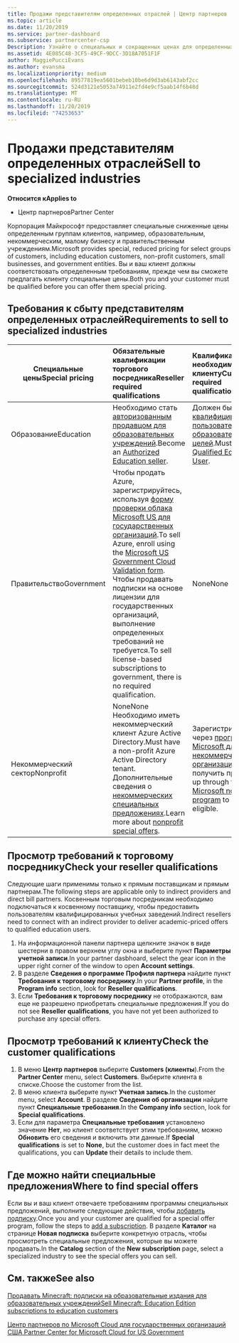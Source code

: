```yaml
---
title: Продажи представителям определенных отраслей | Центр партнеров
ms.topic: article
ms.date: 11/20/2019
ms.service: partner-dashboard
ms.subservice: partnercenter-csp
Description: Узнайте о специальных и сокращенных ценах для определенных групп клиентов, включая учебных заказчиков, некоммерческих клиентов и пользователей государственных организаций.
ms.assetid: 4E085C48-3CF5-49CF-9DCC-3D18A7051F1F
author: MaggiePucciEvans
ms.author: evansma
ms.localizationpriority: medium
ms.openlocfilehash: 89577819ea5601bebeb10be6d9d3ab6143abf2cc
ms.sourcegitcommit: 524d3121e5053a74911e2fd4e9cf5aab14f6b48d
ms.translationtype: MT
ms.contentlocale: ru-RU
ms.lasthandoff: 11/20/2019
ms.locfileid: "74253653"
---
```

# <a name="sell-to-specialized-industries"></a><span data-ttu-id="6fe41-103">Продажи представителям определенных отраслей</span><span class="sxs-lookup"><span data-stu-id="6fe41-103">Sell to specialized industries</span></span>

<span data-ttu-id="6fe41-104">**Относится к**</span><span class="sxs-lookup"><span data-stu-id="6fe41-104">**Applies to**</span></span>

-  <span data-ttu-id="6fe41-105">Центр партнеров</span><span class="sxs-lookup"><span data-stu-id="6fe41-105">Partner Center</span></span>

<span data-ttu-id="6fe41-106">Корпорация Майкрософт предоставляет специальные сниженные цены определенным группам клиентов, например, образовательным, некоммерческим, малому бизнесу и правительственным учреждениям.</span><span class="sxs-lookup"><span data-stu-id="6fe41-106">Microsoft provides special, reduced pricing for select groups of customers, including education customers, non-profit customers, small businesses, and government entities.</span></span> <span data-ttu-id="6fe41-107">Вы и ваш клиент должны соответствовать определенным требованиям, прежде чем вы сможете предлагать клиенту специальные цены.</span><span class="sxs-lookup"><span data-stu-id="6fe41-107">Both you and your customer must be qualified before you can offer them special pricing.</span></span> 

## <a name="requirements-to-sell-to-specialized-industries"></a><span data-ttu-id="6fe41-108">Требования к сбыту представителям определенных отраслей</span><span class="sxs-lookup"><span data-stu-id="6fe41-108">Requirements to sell to specialized industries</span></span>

|<span data-ttu-id="6fe41-109">**Специальные цены**</span><span class="sxs-lookup"><span data-stu-id="6fe41-109">**Special pricing**</span></span>   |<span data-ttu-id="6fe41-110">**Обязательные квалификации торгового посредника**</span><span class="sxs-lookup"><span data-stu-id="6fe41-110">**Reseller required qualifications**</span></span>   |<span data-ttu-id="6fe41-111">**Квалификация, необходимая клиенту**</span><span class="sxs-lookup"><span data-stu-id="6fe41-111">**Customer required qualifications**</span></span>   |
|----------------------------|:---------------------------------|:------------------------------------------|
|<span data-ttu-id="6fe41-112">Образование</span><span class="sxs-lookup"><span data-stu-id="6fe41-112">Education</span></span>   |<span data-ttu-id="6fe41-113">Необходимо стать [авторизованным продавцом для образовательных учреждений](https://www.mepn.com).</span><span class="sxs-lookup"><span data-stu-id="6fe41-113">Become an [Authorized Education seller](https://www.mepn.com).</span></span>   | <span data-ttu-id="6fe41-114">Должен быть [квалифицированным пользователем для образовательных целей](https://www.microsoftvolumelicensing.com/DocumentSearch.aspx?Mode=3&DocumentTypeId=7).</span><span class="sxs-lookup"><span data-stu-id="6fe41-114">Must be a [Qualified Education User](https://www.microsoftvolumelicensing.com/DocumentSearch.aspx?Mode=3&DocumentTypeId=7).</span></span>   |
|<span data-ttu-id="6fe41-115">Правительство</span><span class="sxs-lookup"><span data-stu-id="6fe41-115">Government</span></span>   |<span data-ttu-id="6fe41-116">Чтобы продать Azure, зарегистрируйтесь, используя [форму проверки облака Microsoft US для государственных организаций](https://azuregov.microsoft.com/csp).</span><span class="sxs-lookup"><span data-stu-id="6fe41-116">To sell Azure, enroll using the [Microsoft US Government Cloud Validation form](https://azuregov.microsoft.com/csp).</span></span> <span data-ttu-id="6fe41-117">Чтобы продавать подписки на основе лицензии для государственных организаций, выполнение определенных требований не требуется.</span><span class="sxs-lookup"><span data-stu-id="6fe41-117">To sell license-based subscriptions to government, there is no required qualification.</span></span>|   <span data-ttu-id="6fe41-118">None</span><span class="sxs-lookup"><span data-stu-id="6fe41-118">None</span></span>|
|<span data-ttu-id="6fe41-119">Некоммерческий сектор</span><span class="sxs-lookup"><span data-stu-id="6fe41-119">Nonprofit</span></span>  |<span data-ttu-id="6fe41-120">None</span><span class="sxs-lookup"><span data-stu-id="6fe41-120">None</span></span><br><span data-ttu-id="6fe41-121">Необходимо иметь некоммерческий клиент Azure Active Directory.</span><span class="sxs-lookup"><span data-stu-id="6fe41-121">Must have a non-profit Azure Active Directory tenant.</span></span><br><span data-ttu-id="6fe41-122">Дополнительные сведения о [некоммерческих специальных предложениях](https://assetsprod.microsoft.com/mpn/nonprofit-skus-in-csp-faq.pdf).</span><span class="sxs-lookup"><span data-stu-id="6fe41-122">Learn more about [nonprofit special offers](https://assetsprod.microsoft.com/mpn/nonprofit-skus-in-csp-faq.pdf).</span></span>   |<span data-ttu-id="6fe41-123">Зарегистрируйтесь через [программу Microsoft для некоммерческих организаций](https://nonprofit.microsoft.com/#/register), чтобы получить право.</span><span class="sxs-lookup"><span data-stu-id="6fe41-123">Sign up through the [Microsoft nonprofit program](https://nonprofit.microsoft.com/#/register) to be eligible.</span></span>   |


## <a name="check-your-reseller-qualifications"></a><span data-ttu-id="6fe41-124">Просмотр требований к торговому посреднику</span><span class="sxs-lookup"><span data-stu-id="6fe41-124">Check your reseller qualifications</span></span>

<span data-ttu-id="6fe41-125">Следующие шаги применимы только к прямым поставщикам и прямым партнерам.</span><span class="sxs-lookup"><span data-stu-id="6fe41-125">The following steps are applicable only to indirect providers and direct bill partners.</span></span> <span data-ttu-id="6fe41-126">Косвенным торговым посредникам необходимо подключаться к косвенному поставщику, чтобы предоставить пользователям квалифицированных учебных заведений.</span><span class="sxs-lookup"><span data-stu-id="6fe41-126">Indirect resellers need to connect with an indirect provider to deliver academic-priced offers to qualified education users.</span></span> 

1.  <span data-ttu-id="6fe41-127">На информационной панели партнера щелкните значок в виде шестерни в правом верхнем углу окна и выберите пункт **Параметры учетной записи**.</span><span class="sxs-lookup"><span data-stu-id="6fe41-127">In your partner dasbhoard, select the gear icon in the upper right corner of the window to open **Account settings**.</span></span>
2.  <span data-ttu-id="6fe41-128">В разделе **Сведения о программе** **Профиля партнера** найдите пункт **Требования к торговому посреднику**.</span><span class="sxs-lookup"><span data-stu-id="6fe41-128">In your **Partner profile**, in the **Program info** section, look for **Reseller qualifications**.</span></span>
3.  <span data-ttu-id="6fe41-129">Если **Требования к торговому посреднику** не отображаются, вам еще не разрешено приобретать специальные предложения.</span><span class="sxs-lookup"><span data-stu-id="6fe41-129">If you do not see **Reseller qualifications**, you have not yet been authorized to purchase any special offers.</span></span>

## <a name="check-the-customer-qualifications"></a><span data-ttu-id="6fe41-130">Просмотр требований к клиенту</span><span class="sxs-lookup"><span data-stu-id="6fe41-130">Check the customer qualifications</span></span>

1.  <span data-ttu-id="6fe41-131">В меню **Центр партнеров** выберите **Customers (клиенты**).</span><span class="sxs-lookup"><span data-stu-id="6fe41-131">From the **Partner Center** menu, select **Customers**.</span></span> <span data-ttu-id="6fe41-132">Выберите клиента в списке.</span><span class="sxs-lookup"><span data-stu-id="6fe41-132">Choose the customer from the list.</span></span>
2.  <span data-ttu-id="6fe41-133">В меню клиента выберите пункт **Учетная запись**.</span><span class="sxs-lookup"><span data-stu-id="6fe41-133">In the customer menu, select **Account**.</span></span> <span data-ttu-id="6fe41-134">В разделе **Сведения об организации** найдите пункт **Специальные требования**.</span><span class="sxs-lookup"><span data-stu-id="6fe41-134">In the **Company info** section, look for **Special qualifications**.</span></span>
3.  <span data-ttu-id="6fe41-135">Если для параметра **Специальные требования** установлено значение **Нет**, но клиент соответствует этим требованиям, можно **Обновить** его сведения и включить эти данные.</span><span class="sxs-lookup"><span data-stu-id="6fe41-135">If **Special qualifications** is set to **None**, but the customer does in fact meet the qualifications, you can **Update** their details to include them.</span></span>

## <a name="where-to-find-special-offers"></a><span data-ttu-id="6fe41-136">Где можно найти специальные предложения</span><span class="sxs-lookup"><span data-stu-id="6fe41-136">Where to find special offers</span></span>

<span data-ttu-id="6fe41-137">Если вы и ваш клиент отвечаете требованиям программы специальных предложений, выполните следующие действия, чтобы [добавить подписку](create-a-new-subscription.md).</span><span class="sxs-lookup"><span data-stu-id="6fe41-137">Once you and your customer are qualified for a special offer program, follow the steps to [add a subscription](create-a-new-subscription.md).</span></span> <span data-ttu-id="6fe41-138">В разделе **Каталог** на странице **Новая подписка** выберите конкретную отрасль, чтобы просмотреть специальные предложения, которые вы можете продавать.</span><span class="sxs-lookup"><span data-stu-id="6fe41-138">In the **Catalog** section of the **New subscription** page, select a specialized industry to see the special offers you can sell.</span></span>

## <a name="see-also"></a><span data-ttu-id="6fe41-139">См. также</span><span class="sxs-lookup"><span data-stu-id="6fe41-139">See also</span></span>

[<span data-ttu-id="6fe41-140">Продавать Minecraft: подписки на образовательные издания для образовательных учреждений</span><span class="sxs-lookup"><span data-stu-id="6fe41-140">Sell Minecraft: Education Edition subscriptions to education customers</span></span>](minecraft-subscriptions.md)

[<span data-ttu-id="6fe41-141">Центр партнеров по Microsoft Cloud для государственных организаций США</span><span class="sxs-lookup"><span data-stu-id="6fe41-141"> Partner Center for Microsoft Cloud for US Government</span></span>](partner-center-for-microsoft-us-govt-cloud.md)


 

 

 



